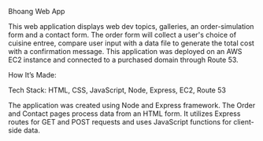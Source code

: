 Bhoang Web App 

This web application displays web dev topics, galleries, an order-simulation form and a contact form. The order form will collect a user's choice of cuisine entree, compare user input with a data file to generate the total cost with a confirmation message. This application was deployed on an AWS EC2 instance and connected to a purchased domain through Route 53. 

 

How It’s Made: 

Tech Stack: HTML, CSS, JavaScript, Node, Express, EC2, Route 53 

The application was created using Node and Express framework. The Order and Contact pages process data from an HTML form. It utilizes Express routes for GET and POST requests and uses JavaScript functions for client-side data.
